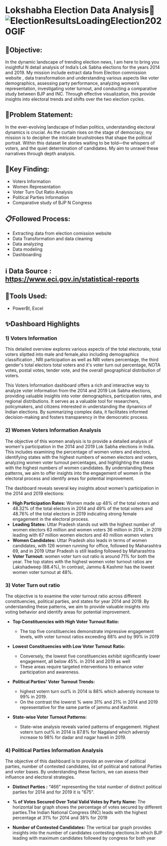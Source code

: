 # Lokshabha Election Data Analysis🔔 ![ElectionResultsLoadingElection2020GIF](https://github.com/AnkitRangari/Lok-Sabha-Election-Analysis-/assets/164244833/31a83e3f-f8f0-47fe-b77b-3b211b7a0b54)

## 🔭Objective: 
In the dynamic landscape of trending election news, I am here to bring you insightful N detail analysis of India’s Lok Sabha elections for the years 2014 and 2019. My mission include extract data from Election commission website , data transformation and understanding  various aspects like voter demographics, assessing party performance, analyzing women’s representation, investigating voter turnout, and conducting a comparative study between BJP and INC. Through effective visualization, this provide insights into electoral trends and shifts over the two election cycles.

## 📇Problem Statement: 
In the ever-evolving landscape of Indian politics, understanding electoral dynamics is crucial. As the curtain rises on the stage of democracy, my 
mission is to decipher the intricate brushstrokes that shape the political portrait. Within this dataset lie stories waiting to be told—the whispers of voters, and the quiet determination of candidates. My aim to unravel these narratives through depth analysis. 

## 🎯Key Finding:
- Voters Information 
- Women Representation 
- Voter Turn Out Ratio Analysis 
- Political Parties Information 
- Comparative study of BJP N Congress 

## 📋Followed Process:
- Extracting data from election comission website 
- Data Transformation and data cleaning 
- Data analyzing 
- Data modeling 
- Dashboarding 

## ℹ️ Data Source : https://www.eci.gov.in/statistical-reports

## 🔧Tools Used: 
- PowerBI, Excel 

## ✨Dashboard Highlights 

### 1) Voters Information 

This detailed overview explores various aspects of the total electorate, total voters sliptted into male and female,also including demographics classification , NRI participation as well as NRI voters percentage, the third gender's total electors total voters and it's voter turn out percentage, NOTA votes, postal votes, tender vote, and the overall geographical distribution of voters.

This Voters Information dashboard offers a rich and interactive way to analyze voter information from the 2014 and 2019 Lok Sabha elections, providing valuable insights into voter demographics, participation rates, and regional distributions.  It serves as a valuable tool for researchers, policymakers, and citizens interested in understanding the dynamics of Indian elections. By summarizing complex data, it facilitates informed decision-making and fosters transparency in the democratic process.

### 2) Women Voters Information Analysis

The objective of this women analysis is to provide a detailed analysis of women's participation in the 2014 and 2019 Lok Sabha elections in India. This includes examining the percentage of women voters and electors, identifying states with the highest numbers of women electors and voters, analyzing women voter turnout percentages, and highlighting the states with the highest numbers of women candidates. By understanding these patterns, we aim to offer insights into the engagement of women in the electoral process and identify areas for potential improvement.

The dashboard reveals several key insights about women's participation in the 2014 and 2019 elections:

- **High Participation Rates:** Women made up 48% of the total voters and 48.32% of the total electors in 2014 and 49% of the total voters and 48.76% of the total electors in 2019 indicating strong female engagement in the electoral process.
- **Leading States:** Uttar Pradesh stands out with the highest number of women electors 63 million and women voters 36 million in 2014 , in 2019 leading with 67 million women electors and 40 million women voters
- **Women Candidates:** Uttar Pradesh also leads in terms of women candidates, with 126 women running for office, followed by Maharashtra 69, and in 2019 Uttar Pradesh is still leading followed by Maharashtra
- **Voter Turnout:** women voter turn out ratio is around 71% for both the year.  The top states with the highest women voter turnout ratios are Lakshadweep (88.4%), In contrast, Jammu & Kashmir has the lowest women voter turnout at 48%.

### 3) Voter Turn out ratio 

The objective is to examine the voter turnout ratio across different constituencies, political parties, and states for year 2014 and 2019. By understanding these patterns, we aim to provide valuable insights into voting behavior and identify areas for potential improvement.

 - **Top Constituencies with High Voter Turnout Ratio:**
   - The top five constituencies demonstrate impressive engagement levels, with voter turnout ratios exceeding 88% and by 99% in 2019 

 - **Lowest Constituencies with Low Voter Turnout Ratio:**
   - Conversely, the lowest five constituencies exhibit significantly lower engagement, all below 45%. in 2014 and 2019 as well 
   - These areas require targeted interventions to enhance voter participation and awareness.

-  **Political Parties' Voter Turnout Trends:**

   - highest votern turn out%  in 2014 is 88% which adversly increase to 99% in 2019.
    - On the contrast the lowerst % were 31% and 21%  in 2014 and 2019 representative for the same partie of jammu and Kashmir.

- **State-wise Voter Turnout Patterns:**
   - State-wise analysis reveals varied patterns of engagement. Highest votern turn out%  in 2014 is 87.8% for Nagaland  which adversly increase to 98% for dadar and nagar haveli in 2019.

### 4) Political Parties Information Analysis

The objective of this dashboard is to provide an overview of political parties, number of contested candidates, list of political and national Parties and voter bases. By understanding these factors, we can assess their influence and electoral strategies.

- **Distinct Parties :** “466” representing the total number of distinct political parties for 2014 and for 2019 it is "675".

 - **% of Votes Secured Over Total Valid Votes by Party Name:** The horizontal bar graph shows the percentage of votes secured by different parties.The Indian National Congress (INC) leads with the highest percentage at 31% for 2014 and 38% for 2019 

- **Number of Contested Candidates:** The vertical bar graph provides insights into the number of candidates contesting elections.In which BJP leading with maximum candidates followed by congress for both year 
